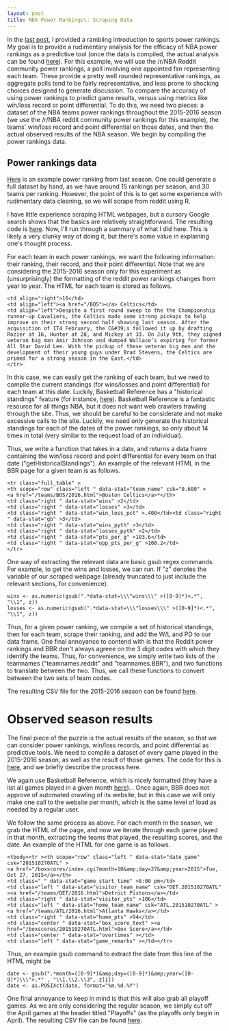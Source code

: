 ```yaml
---
layout: post
title: NBA Power Rankings\: Scraping Data
---
```


In the [last post](https://dylanpotteroconnell.github.io/NBAPowerRankings1/), I provided a rambling introduction to sports power rankings. My goal is to provide a rudimentary analysis for the efficacy of NBA power rankings as a predictive tool (once the data is compiled, the actual analysis can be found [here](https://dylanpotteroconnell.github.io/NBARankingsPredictions/)). For this example, we will use the /r/NBA Reddit community power rankings, a poll involving one appointed fan representing each team. These provide a pretty well rounded representative rankings, as aggregate polls tend to be fairly representative, and less prone to shocking choices designed to generate discussion.  To compare the  accuracy of using power rankings to predict game results, versus using metrics like win/loss record or point differential. To do this, we need two pieces: a dataset of the NBA teams power rankings throughout the 2015-2016 season (we use the /r/NBA reddit community power rankings for this example), the teams' win/loss record and point differential on those dates, and then the actual observed results of the NBA season. We begin by compiling the power rankings data.

## Power rankings data

[Here](https://www.reddit.com/r/nba/comments/3qbhvw/official_rnba_power_rankings_1_102615/) is an example power ranking from last season. One could generate a full dataset by hand, as we have around 15 rankings per season, and 30 teams per ranking. However, the point of this is to get some experience with rudimentary data cleaning, so we will scrape from reddit using R. 

I have little experience scraping HTML webpages, but a cursory Google search shows that the basics are relatively straightforward. The resulting code is [here](https://github.com/dylanpotteroconnell/NBAPowerRankings/blob/master/PowerRankingsScraper.R). Now, I'll run through a summary of what I did here. This is likely a very clunky way of doing it, but there's some value in explaining one's thought process. 

For each team in each power rankings, we want the following information: their ranking, their record, and their point differential. Note that we are considering the 2015-2016 season only for this experiment as (unsurprisingly) the formatting of the reddit power rankings changes from year to year. The HTML for each team is stored as follows.

~~~~
<td align="right">16</td>
<td align="left"><a href="/BOS"></a> Celtics</td>
<td align="left">Despite a first round sweep to the the Championship runner-up Cavaliers, the Celtics made some strong pickups to help improve on their strong second half showing last season. After the acquisition of IT4 February, the C&#39;s followed it up by drafting Rozier at 16, Hunter at 28, and Mickey at 33. On July 9th, they signed veteran big man Amir Johnson and dumped Wallace’s expiring for former All Star David Lee. With the pickup of these veteran big men and the development of their young guys under Brad Stevens, the Celtics are primed for a strong season in the East.</td>
</tr>
~~~~

In this case, we can easily get the ranking of each team, but we need to compile the current standings (for wins/losses and point differential) for each team at this date. Luckily, Basketball Reference has a "historical standings" feature (for instance, [here](http://www.basketball-reference.com/friv/standings.cgi?month=11&day=9&year=2015&lg_id=NBA)). Basketball Reference is a fantastic resource for all things NBA, but it does not want web crawlers trawling through the site. Thus, we should be careful to be considerate and not make excessive calls to the site. Luckily, we need only generate the historical standings for each of the dates of the power rankings, so only about 14 times in total (very similar to the request load of an individual).

Thus, we write a function that takes in a date, and returns a data frame containing the win/loss record and point differential for every team on that date ("getHistoricalStandings"). An example of the relevant HTML in the BBR page for a given team is as follows.

~~~~
<tr class="full_table" >
<th scope="row" class="left " data-stat="team_name" csk="0.600" >
<a href="/teams/BOS/2016.html">Boston Celtics</a>*</th>
<td class="right " data-stat="wins" >2</td>
<td class="right " data-stat="losses" >3</td>
<td class="right " data-stat="win_loss_pct" >.400</td><td class="right " data-stat="gb" >3</td>
<td class="right " data-stat="wins_pyth" >3</td>
<td class="right " data-stat="losses_pyth" >2</td>
<td class="right " data-stat="pts_per_g" >103.6</td>
<td class="right " data-stat="opp_pts_per_g" >100.2</td>
</tr>
~~~~

One way of extracting the relevant data are basic gsub regex commands. For example, to get the wins and losses, we can run. If "z" denotes the variable of our scraped webpage (already truncated to just include the relevant sections, for convenience).

~~~~
wins <- as.numeric(gsub(".*data-stat=\\\"wins\\\" >([0-9]*)<.*", "\\1", z))
losses <- as.numeric(gsub(".*data-stat=\\\"losses\\\" >([0-9]*)<.*", "\\1", z))
~~~~

Thus, for a given power ranking, we compile a set of historical standings, then for each team, scrape their ranking, and add the W/L and PD to our data frame. One final annoyance to contend with is that the Reddit power rankings and BBR don't always agreee on the 3 digit codes with which they identify the teams. Thus, for convenience, we simply write two lists of the teamnames ("teamnames.reddit" and "teamnames.BBR"), and two functions to translate between the two. Thus, we call these functions to convert between the two sets of team codes.

The resulting CSV file for the 2015-2016 season can be found [here](https://github.com/dylanpotteroconnell/NBAPowerRankings/blob/master/powerrankings15-16.csv).


# Observed season results

The final piece of the puzzle is the actual results of the season, so that we can consider power rankings, win/loss records, and point differential as predictive tools. We need to compile a dataset of every game played in the 2015-2016 season, as well as the result of those games. The code for this is [here](https://github.com/dylanpotteroconnell/NBAPowerRankings/blob/master/NBA15-16SeasonScraper.R), and we briefly describe the process here. 

We again use Basketball Reference, which is nicely formatted (they have a list all games played in a given month [here](http://www.basketball-reference.com/leagues/NBA_2016_games-october.html)).
. Once again, BBR does not approve of automated crawling of its website, but in this case we will only make one call to the website per month, which is the same level of load as needed by a regular user. 

We follow the same process as above. For each month in the season, we grab the HTML of the page, and now we iterate through each game played in that month, extracting the teams that played, the resulting scores, and the date. An example of the HTML for one game is as follows.

~~~~
<tbody><tr ><th scope="row" class="left " data-stat="date_game" csk="201510270ATL" >
<a href="/boxscores/index.cgi?month=10&amp;day=27&amp;year=2015">Tue, Oct 27, 2015</a></th>
<td class=" " data-stat="game_start_time" >8:00 pm</td>
<td class="left " data-stat="visitor_team_name" csk="DET.201510270ATL" ><a href="/teams/DET/2016.html">Detroit Pistons</a></td>
<td class="right " data-stat="visitor_pts" >106</td>
<td class="left " data-stat="home_team_name" csk="ATL.201510270ATL" ><a href="/teams/ATL/2016.html">Atlanta Hawks</a></td>
<td class="right " data-stat="home_pts" >94</td>
<td class="center " data-stat="box_score_text" ><a href="/boxscores/201510270ATL.html">Box Score</a></td>
<td class="center " data-stat="overtimes" ></td>
<td class="left " data-stat="game_remarks" ></td></tr>
~~~~

Thus, an example gsub command to extract the date from this line of the HTML might be

~~~~
date <- gsub(".*month=([0-9]*)&amp;day=([0-9]*)&amp;year=([0-9]*)\\\">.*" , "\\1.\\2.\\3", z[i])
date <- as.POSIXct(date, format="%m.%d.%Y")
~~~~

One final annoyance to keep in mind is that this will also grab all playoff games. As we are only considering the regular season, we simply cut off the April games at the header titled "Playoffs" (as the playoffs only begin in April). The resulting CSV file can be found [here](). 

